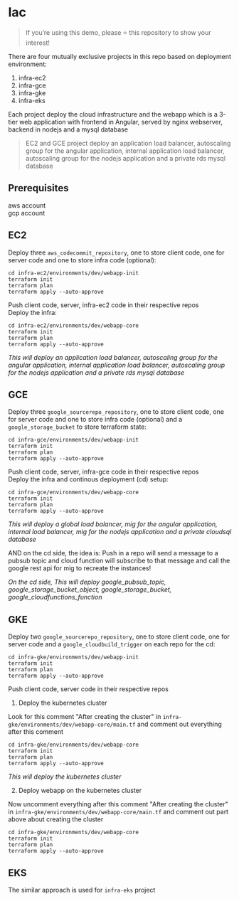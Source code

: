 # Iac

> If you’re using this demo, please :star: this repository to show your interest!

There are four mutually exclusive projects in this repo based on deployment environment:
1. infra-ec2
2. infra-gce
3. infra-gke
4. infra-eks

Each project deploy the cloud infrastructure and the webapp which is a 3-tier web application with frontend in Angular, served by nginx webserver, backend in nodejs and a mysql database

> EC2 and GCE project deploy an application load balancer, autoscaling group for the angular application, internal application load balancer, autoscaling group for the nodejs application and a private rds mysql database
## Prerequisites
aws account \
gcp account

## EC2
Deploy three ```aws_codecommit_repository```, one to store client code, one for server code and one to store infra code (optional):
```
cd infra-ec2/environments/dev/webapp-init
terraform init
terraform plan
terraform apply --auto-approve
```
Push client code, server, infra-ec2 code in their respective repos \
Deploy the infra:
```
cd infra-ec2/environments/dev/webapp-core
terraform init
terraform plan
terraform apply --auto-approve
```
*This will deploy an application load balancer, autoscaling group for the angular application, internal application load balancer, autoscaling group for the nodejs application and a private rds mysql database*

## GCE
Deploy three ```google_sourcerepo_repository```, one to store client code, one for server code and one to store infra code (optional) and a ```google_storage_bucket``` to store terraform state:
```
cd infra-gce/environments/dev/webapp-init
terraform init
terraform plan
terraform apply --auto-approve
```
Push client code, server, infra-gce code in their respective repos \
Deploy the infra and continous deployment (cd) setup:
```
cd infra-gce/environments/dev/webapp-core
terraform init
terraform plan
terraform apply --auto-approve
```
*This will deploy a global load balancer, mig for the angular application, internal load balancer, mig for the nodejs application and a private cloudsql database*

AND on the cd side, the idea is:
Push in a repo will send a message to a pubsub topic and cloud function will subscribe to that message and call the google rest api for mig to recreate the instances!

*On the cd side, This will deploy google_pubsub_topic, google_storage_bucket_object, google_storage_bucket, google_cloudfunctions_function*

## GKE
Deploy two ```google_sourcerepo_repository```, one to store client code, one for server code and a ```google_cloudbuild_trigger``` on each repo for the cd:
```
cd infra-gke/environments/dev/webapp-init
terraform init
terraform plan
terraform apply --auto-approve
```
Push client code, server code in their respective repos
1. Deploy the kubernetes cluster

Look for this comment "After creating the cluster" in ```infra-gke/environments/dev/webapp-core/main.tf``` and comment out everything after this comment
```
cd infra-gke/environments/dev/webapp-core
terraform init
terraform plan
terraform apply --auto-approve
```
*This will deploy the kubernetes cluster* 

2. Deploy webapp on the kubernetes cluster

Now uncomment everything after this comment "After creating the cluster" in ```infra-gke/environments/dev/webapp-core/main.tf``` and comment out part above about creating the cluster
```
cd infra-gke/environments/dev/webapp-core
terraform init
terraform plan
terraform apply --auto-approve
```
## EKS
The similar approach is used for ```infra-eks``` project
